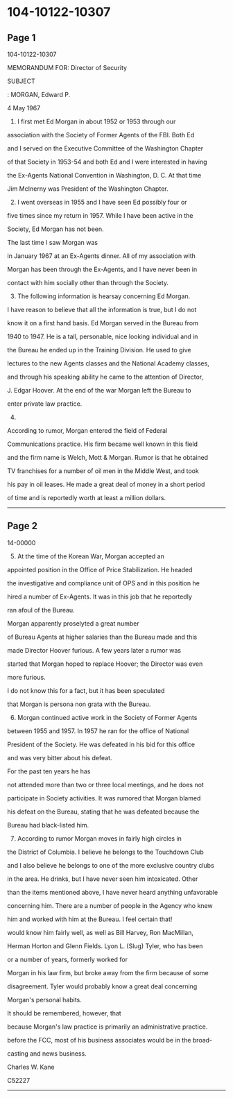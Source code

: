 # 104-10122-10307

## Page 1

104-10122-10307

MEMORANDUM FOR: Director of Security

SUBJECT

: MORGAN, Edward P.

4 May 1967

1. I first met Ed Morgan in about 1952 or 1953 through our

association with the Society of Former Agents of the FBI. Both Ed

and I served on the Executive Committee of the Washington Chapter

of that Society in 1953-54 and both Ed and I were interested in having

the Ex-Agents National Convention in Washington, D. C. At that time

Jim McInerny was President of the Washington Chapter.

2. I went overseas in 1955 and I have seen Ed possibly four or

five times since my return in 1957. While I have been active in the

Society, Ed Morgan has not been.

The last time I saw Morgan was

in January 1967 at an Ex-Agents dinner. All of my association with

Morgan has been through the Ex-Agents, and I have never been in

contact with him socially other than through the Society.

3. The following information is hearsay concerning Ed Morgan.

I have reason to believe that all the information is true, but I do not

know it on a first hand basis. Ed Morgan served in the Bureau from

1940 to 1947. He is a tall, personable, nice looking individual and in

the Bureau he ended up in the Training Division. He used to give

lectures to the new Agents classes and the National Academy classes,

and through his speaking ability he came to the attention of Director,

J. Edgar Hoover. At the end of the war Morgan left the Bureau to

enter private law practice.

4.

According to rumor, Morgan entered the field of Federal

Communications practice. His firm became well known in this field

and the firm name is Welch, Mott & Morgan. Rumor is that he obtained

TV franchises for a number of oil men in the Middle West, and took

his pay in oil leases. He made a great deal of money in a short period

of time and is reportedly worth at least a million dollars.

---

## Page 2

14-00000

5. At the time of the Korean War, Morgan accepted an

appointed position in the Office of Price Stabilization. He headed

the investigative and compliance unit of OPS and in this position he

hired a number of Ex-Agents. It was in this job that he reportedly

ran afoul of the Bureau.

Morgan apparently proselyted a great number

of Bureau Agents at higher salaries than the Bureau made and this

made Director Hoover furious. A few years later a rumor was

started that Morgan hoped to replace Hoover; the Director was even

more furious.

I do not know this for a fact, but it has been speculated

that Morgan is persona non grata with the Bureau.

6. Morgan continued active work in the Society of Former Agents

between 1955 and 1957. In 1957 he ran for the office of National

President of the Society. He was defeated in his bid for this office

and was very bitter about his defeat.

For the past ten years he has

not attended more than two or three local meetings, and he does not

participate in Society activities. It was rumored that Morgan blamed

his defeat on the Bureau, stating that he was defeated because the

Bureau had black-listed him.

7. According to rumor Morgan moves in fairly high circles in

the District of Columbia. I believe he belongs to the Touchdown Club

and I also believe he belongs to one of the more exclusive country clubs

in the area. He drinks, but I have never seen him intoxicated. Other

than the items mentioned above, I have never heard anything unfavorable

concerning him. There are a number of people in the Agency who knew

him and worked with him at the Bureau. I feel certain that!

would know him fairly well, as well as Bill Harvey, Ron MacMillan,

Herman Horton and Glenn Fields. Lyon L. (Slug) Tyler, who has been

or a number of years, formerly worked for

Morgan in his law firm, but broke away from the firm because of some

disagreement. Tyler would probably know a great deal concerning

Morgan's personal habits.

It should be remembered, however, that

because Morgan's law practice is primarily an administrative practice.

before the FCC, most of his business associates would be in the broad-

casting and news business.

Charles W. Kane

C52227

---

